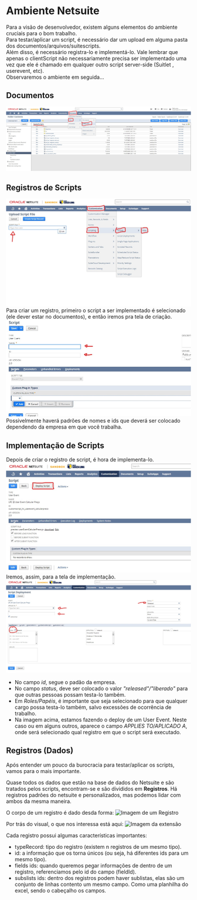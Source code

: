 # Ambiente Netsuite
Para a visão de desenvolvedor, existem alguns elementos do ambiente cruciais para o bom trabalho.  
Para testar/aplicar um script, é necessário dar um upload em alguma pasta dos documentos/arquivos/suitescripts.  
Além disso, é necessário registra-lo e implementá-lo. Vale lembrar que apenas o clientScript não necessariamente
precisa ser implementado uma vez que ele é chamado em qualquer outro script server-side (Suitlet , userevent, etc).  
Observaremos o ambiente em seguida...

## Documentos
![Documentos](./imgs/docs_suitescripts.jpg)

## Registros de Scripts
![Script](./imgs/script_record.jpg)
Para criar um registro, primeiro o script a ser implementado é selecionado (ele dever estar no documentos), e então iremos pra tela de criação.
![tela de criação](./imgs/criacao_script.jpg)
Possivelmente haverá padrões de nomes e ids que deverá ser colocado dependendo da empresa em que você trabalha.

## Implementação de Scripts
Depois de criar o registro de script, é hora de implementa-lo.
![Implementação](./imgs/script_deploy.jpg)
Iremos, assim, para a tela de implementação.
![tela de implementação](./imgs/deploying_script.jpg)
- No campo *id*, segue o padão da empresa.  
- No campo *status*, deve ser colocado o valor *"released"/"liberado"* para que outras pessoas possam testa-lo também.  
- Em *Roles/Papéis*, é importante que seja selecionado para que qualquer cargo possa testa-lo também, salvo excessões de ocorrência de trabalho.  
- Na imagem acima, estamos fazendo o deploy de um User Event. Neste caso ou em alguns outros, aparece o campo *APPLIES TO/APLICADO A*, onde será
selecionado qual registro em que o script será executado.

## Registros (Dados)
Após entender um pouco da burocracia para testar/aplicar os scripts, vamos para o mais importante.

Quase todos os dados que estão na base de dados do Netsuite e são tratados pelos scripts, encontram-se e são divididos em **Registros**. Há registros padrões do netsuite e personalizados, mas podemos lidar com ambos da mesma maneira.

O corpo de um registro é dado desda forma:
![Imagem de um Registro]()

Por trás do visual, o que nos interessa está aqui:
![Imagem da extensão]()

Cada registro possui algumas características importantes:
- typeRecord: tipo do registro (existem n registros de um mesmo tipo).
- id: a informação que os torna únicos (ou seja, há diferentes ids para um mesmo tipo).
- fields ids: quando queremos pegar informações de dentro de um registro, referenciamos pelo id do campo (fieldId).
- subslists ids: dentro dos registros podem haver sublistas, elas são um conjunto de linhas contento um mesmo campo. Como uma planhilha do excel,
sendo o cabeçalho os campos.
